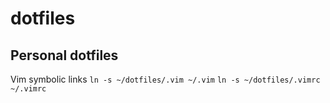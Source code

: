 # dotfiles

## Personal dotfiles
Vim symbolic links
`ln -s ~/dotfiles/.vim ~/.vim`
`ln -s ~/dotfiles/.vimrc ~/.vimrc`
